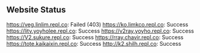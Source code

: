 ## Website Status
https://veg.linlim.repl.co: Failed (403)
https://ko.limkco.repl.co: Success
https://litv.yoyholee.repl.co: Success
https://v2ray.yoyho.repl.co: Success
https://V2.sukure.repl.co: Success
https://rray.chavir.repl.co: Success
https://tote.kaikaixin.repl.co: Success
http://k2.shilh.repl.co: Success
